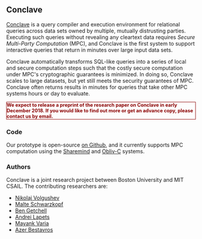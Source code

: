 ## Conclave

[Conclave](https://github.com/multiparty/conclave) is a query compiler and execution environment for relational queries across data sets owned by multiple, mutually distrusting parties. Executing such queries without revealing any cleartext data requires *Secure Multi-Party Computation* (MPC), and Conclave is the first system to support interactive queries that return in minutes over large input data sets.

Conclave automatically transforms SQL-like queries into a series of local and secure computation steps such that the costly secure computation under MPC's cryptographic guarantees is minimized. In doing so, Conclave scales to large datasets, but yet still meets the security guarantees of MPC. Conclave often returns results in minutes for queries that take other MPC systems hours or day to evaluate.

<p style="border: 1px solid darkred; color: darkred; font-size: 0.9em; font-weight: bold;">
We expect to release a preprint of the research paper on Conclave in early December 2018.
If you would like to find out more or get an advance copy, please contact us by email.
</p>

### Code

Our prototype is open-source [on Github](https://github.com/multiparty/conclave), and it currently supports MPC computation using the [Sharemind](https://sharemind.cyber.ee/) and [Obliv-C](https://oblivc.org/) systems.

### Authors

Conclave is a joint research project between Boston University and MIT CSAIL.
The contributing researchers are:

* [Nikolaj Volgushev](https://n1v0lg.github.io/)
* [Malte Schwarzkopf](http://people.csail.mit.edu/malte/)
* [Ben Getchell](https://www.bu.edu/hic/profile/ben-getchell/)
* [Andrei Lapets](https://cs-people.bu.edu/lapets/)
* [Mayank Varia](https://www.mvaria.com/)
* [Azer Bestavros](http://azer.bestavros.net/)
